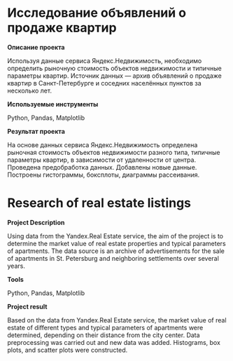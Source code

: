 
# Исследование объявлений о продаже квартир #

**Описание проекта**

Используя данные сервиса Яндекс.Недвижимость, необходимо определить рыночную стоимость объектов недвижимости и типичные параметры квартир.
Источник данных — архив объявлений о продаже квартир в Санкт-Петербурге и соседних населённых пунктов за несколько лет. 

**Используемые инструменты**

Python, Pandas, Matplotlib

**Результат проекта** 

На основе данных сервиса Яндекс.Недвижимость определена рыночная стоимость объектов недвижимости разного типа, типичные параметры квартир, в зависимости от удаленности от центра. Проведена предобработка данных. Добавлены новые данные. Построены гистограммы, боксплоты, диаграммы рассеивания.

# Research of real estate listings #

**Project Description**

Using data from the Yandex.Real Estate service, the aim of the project is to determine the market value of real estate properties and typical parameters of apartments. The data source is an archive of advertisements for the sale of apartments in St. Petersburg and neighboring settlements over several years.

**Tools**

Python, Pandas, Matplotlib

**Project result** 

Based on the data from Yandex.Real Estate service, the market value of real estate of different types and typical parameters of apartments were determined, depending on their distance from the city center. Data preprocessing was carried out and new data was added. Histograms, box plots, and scatter plots were constructed.


